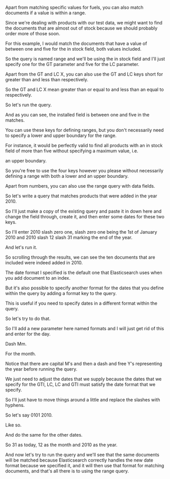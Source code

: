 Apart from matching specific values for fuels, you can also match documents if a value is within a range.

Since we're dealing with products with our test data, we might want to find the documents that are almost out of stock because we should probably order more of those soon.

For this example, I would match the documents that have a value of between one and five for the in stock field, both values included.

So the query is named range and we'll be using the in stock field and I'll just specify one for the GT parameter and five for the LC parameter.

Apart from the GT and LC X, you can also use the GT and LC keys short for greater than and less than respectively.

So the GT and LC X mean greater than or equal to and less than an equal to respectively.

So let's run the query.

And as you can see, the installed field is between one and five in the matches.

You can use these keys for defining ranges, but you don't necessarily need to specify a lower and upper boundary for the range.

For instance, it would be perfectly valid to find all products with an in stock field of more than five without specifying a maximum value, i.e.

an upper boundary.

So you're free to use the four keys however you please without necessarily defining a range with both a lower and an upper boundary.

Apart from numbers, you can also use the range query with data fields.

So let's write a query that matches products that were added in the year 2010.

So I'll just make a copy of the existing query and paste it in down here and change the field through, create it, and then enter some dates for these two keys.

So I'll enter 2010 slash zero one, slash zero one being the 1st of January 2010 and 2010 slash 12 slash 31 marking the end of the year.

And let's run it.

So scrolling through the results, we can see the ten documents that are included were indeed added in 2010.

The date format I specified is the default one that Elasticsearch uses when you add document to an index.

But it's also possible to specify another format for the dates that you define within the query by adding a format key to the query.

This is useful if you need to specify dates in a different format within the query.

So let's try to do that.

So I'll add a new parameter here named formats and I will just get rid of this and enter for the day.

Dash Mm.

For the month.

Notice that there are capital M's and then a dash and free Y's representing the year before running the query.

We just need to adjust the dates that we supply because the dates that we specify for the GTI, LC, LC and GTI must satisfy the date format that we specify.

So I'll just have to move things around a little and replace the slashes with hyphens.

So let's say 0101 2010.

Like so.

And do the same for the other dates.

So 31 as today, 12 as the month and 2010 as the year.

And now let's try to run the query and we'll see that the same documents will be matched because Elasticsearch correctly handles the new date format because we specified it, and it will then use that format for matching documents, and that's all there is to using the range query.

